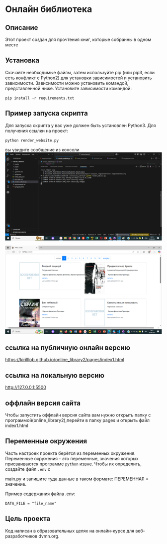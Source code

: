 # Онлайн библиотека
## Описание
Этот проект создан для прочтения книг, которые собранны в одном месте 
## Установка
Скачайте необходимые файлы, затем используйте рір (или ріp3, если есть конфликт с Python2) для установки зависимостей и установить зависимости. Зависимости можно установить командой, представленной ниже. Установите зависимости командой:
```
pip install -r requirements.txt
```
## Пример запуска скрипта
Для запуска скрипта у вас уже должен быть установлен Python3. Для получения ссылки на проект:
```
python render_website.py
```
вы увидите сообщение из консоли 
![сообщение из консоли](media/img/примерзапуска.png)

![пример сайта](media/img/screen.png)
## ссылка на публичную онлайн версию

https://kirilllob.github.io/online_library2/pages/index1.html
## ссылка на локальную версию
http://127.0.0.1:5500
## оффлайн версия сайта
Чтобы запустить оффлайн версия сайта вам нужно открыть папку с программой(online_library2),перейти в папку pages и открыть файл index1.html
## Переменные окружения
Часть настроек проекта берётся из переменных окружения. Переменные окружения - это переменные, значения которых присваиваются программе `python` извне. Чтобы их определить, создайте файл `.env` c

main.py и запишите туда данные в таком формате: ПЕРЕМЕННАЯ = значение.

Пример содержания файла .env:
```
DATA_FILE = "file_name"

```
## Цель проекта
Код написан в образовательных целях на онлайн-курсе для веб-разработчиков dvmn.org.